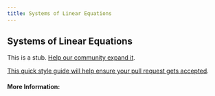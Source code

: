 ```yaml
---
title: Systems of Linear Equations
---
```


## Systems of Linear Equations

This is a stub. [Help our community expand it](https://github.com/freeCodeCamp/guide-articles/tree/master/articles/Math/Linear-Algebra/Systems-Of-Linear-Equations/index.md).

[This quick style guide will help ensure your pull request gets accepted](https://github.com/freeCodeCamp/guide-articles/blob/master/README.md).

<!-- The article goes here, in GitHub-flavored Markdown. Feel free to add YouTube videos, images, and CodePen/JSBin embeds  -->

#### More Information:
<!-- Please add any articles you think might be helpful to read before writing the article -->


